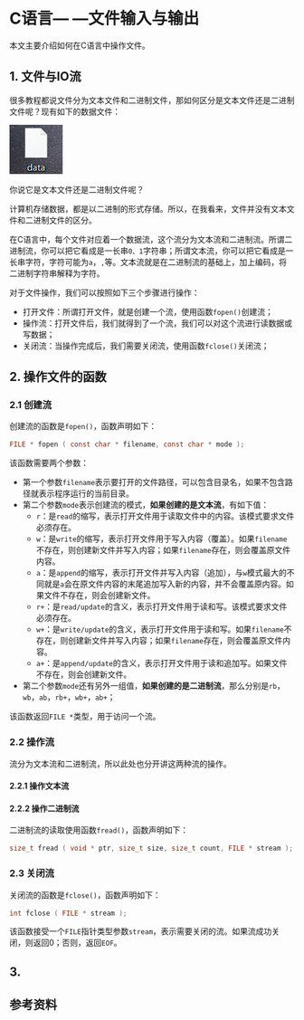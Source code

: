 # C语言— —文件输入与输出

本文主要介绍如何在C语言中操作文件。



## 1. 文件与IO流

很多教程都说文件分为文本文件和二进制文件，那如何区分是文本文件还是二进制文件呢？现有如下的数据文件：

![image-20220226184918219](img/C语言-文件输入与输出/image-20220226184918219.png)

你说它是文本文件还是二进制文件呢？

计算机存储数据，都是以二进制的形式存储。所以，在我看来，文件并没有文本文件和二进制文件的区分。

在C语言中，每个文件对应着一个数据流，这个流分为文本流和二进制流。所谓二进制流，你可以把它看成是一长串`0、1`字符串；所谓文本流，你可以把它看成是一长串字符，字符可能为`a`，`,`等。文本流就是在二进制流的基础上，加上编码，将二进制字符串解释为字符。

对于文件操作，我们可以按照如下三个步骤进行操作：

- 打开文件：所谓打开文件，就是创建一个流，使用函数`fopen()`创建流；
- 操作流：打开文件后，我们就得到了一个流，我们可以对这个流进行读数据或写数据；
- 关闭流：当操作完成后，我们需要关闭流，使用函数`fclose()`关闭流；



## 2. 操作文件的函数

### 2.1 创建流

创建流的函数是`fopen()`，函数声明如下：

```c
FILE * fopen ( const char * filename, const char * mode );
```

该函数需要两个参数：

- 第一个参数`filename`表示要打开的文件路径，可以包含目录名，如果不包含路径就表示程序运行的当前目录。
- 第二个参数`mode`表示创建流的模式，**如果创建的是文本流**，有如下值：
    - `r`：是`read`的缩写，表示打开文件用于读取文件中的内容。该模式要求文件必须存在。
    - `w`：是`write`的缩写，表示打开文件用于写入内容（覆盖）。如果`filename`不存在，则创建新文件并写入内容；如果`filename`存在，则会覆盖原文件内容。
    - `a`：是`append`的缩写，表示打开文件并写入内容（追加），与`w`模式最大的不同就是`a`会在原文件内容的末尾追加写入新的内容，并不会覆盖原内容。如果文件不存在，则会创建新文件。
    - `r+`：是`read/update`的含义，表示打开文件用于读和写。该模式要求文件必须存在。
    - `w+`：是`write/update`的含义，表示打开文件用于读和写。如果`filename`不存在，则创建新文件并写入内容；如果`filename`存在，则会覆盖原文件内容。
    - `a+`：是`append/update`的含义，表示打开文件用于读和追加写。如果文件不存在，则会创建新文件。
- 第二个参数`mode`还有另外一组值，**如果创建的是二进制流**，那么分别是`rb`，`wb`，`ab`，`rb+`，`wb+`，`ab+`；

该函数返回`FILE *`类型，用于访问一个流。



### 2.2 操作流

流分为文本流和二进制流，所以此处也分开讲这两种流的操作。

#### 2.2.1 操作文本流





#### 2.2.2 操作二进制流

二进制流的读取使用函数`fread()`，函数声明如下：

```c
size_t fread ( void * ptr, size_t size, size_t count, FILE * stream );
```





### 2.3 关闭流

关闭流的函数是`fclose()`，函数声明如下：

```c
int fclose ( FILE * stream );
```

该函数接受一个`FILE`指针类型参数`stream`，表示需要关闭的流。如果流成功关闭，则返回0；否则，返回`EOF`。





## 3. 



## 参考资料